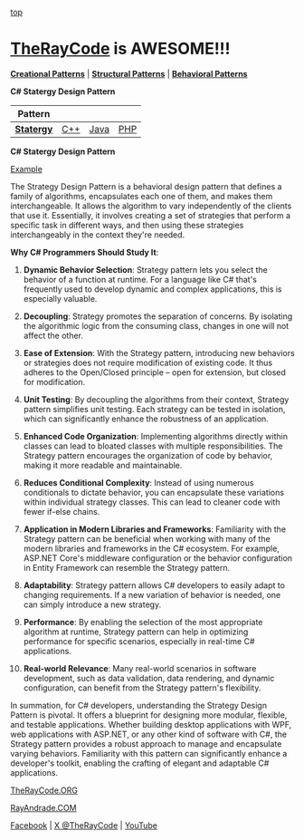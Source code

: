 [top](../README.md)

# [TheRayCode](../../../README.md) is AWESOME!!!

**[Creational Patterns](../../Creational/README.md)** | **[Structural Patterns](../../Structural/README.md)** | **[Behavioral Patterns](../README.md)**

**C# Statergy Design Pattern**

|Pattern|   |   |   |
|---|---|---|---|
| [**Statergy**](README.md) | [C++](../../../CPP/Behavioral/Statergy/README.md) | [Java](../../../Java/Behavioral/Statergy/README.md) | [PHP](../../../PHP/Behavioral/Statergy/README.md) |

**C# Statergy Design Pattern**

[Example](SY1/README.md)

The Strategy Design Pattern is a behavioral design pattern that defines a family of algorithms, encapsulates each one of them, and makes them interchangeable. It allows the algorithm to vary independently of the clients that use it. Essentially, it involves creating a set of strategies that perform a specific task in different ways, and then using these strategies interchangeably in the context they're needed.

**Why C# Programmers Should Study It**:

1. **Dynamic Behavior Selection**: Strategy pattern lets you select the behavior of a function at runtime. For a language like C# that's frequently used to develop dynamic and complex applications, this is especially valuable.

2. **Decoupling**: Strategy promotes the separation of concerns. By isolating the algorithmic logic from the consuming class, changes in one will not affect the other.

3. **Ease of Extension**: With the Strategy pattern, introducing new behaviors or strategies does not require modification of existing code. It thus adheres to the Open/Closed principle – open for extension, but closed for modification.

4. **Unit Testing**: By decoupling the algorithms from their context, Strategy pattern simplifies unit testing. Each strategy can be tested in isolation, which can significantly enhance the robustness of an application.

5. **Enhanced Code Organization**: Implementing algorithms directly within classes can lead to bloated classes with multiple responsibilities. The Strategy pattern encourages the organization of code by behavior, making it more readable and maintainable.

6. **Reduces Conditional Complexity**: Instead of using numerous conditionals to dictate behavior, you can encapsulate these variations within individual strategy classes. This can lead to cleaner code with fewer if-else chains.

7. **Application in Modern Libraries and Frameworks**: Familiarity with the Strategy pattern can be beneficial when working with many of the modern libraries and frameworks in the C# ecosystem. For example, ASP.NET Core's middleware configuration or the behavior configuration in Entity Framework can resemble the Strategy pattern.

8. **Adaptability**: Strategy pattern allows C# developers to easily adapt to changing requirements. If a new variation of behavior is needed, one can simply introduce a new strategy.

9. **Performance**: By enabling the selection of the most appropriate algorithm at runtime, Strategy pattern can help in optimizing performance for specific scenarios, especially in real-time C# applications.

10. **Real-world Relevance**: Many real-world scenarios in software development, such as data validation, data rendering, and dynamic configuration, can benefit from the Strategy pattern's flexibility.

In summation, for C# developers, understanding the Strategy Design Pattern is pivotal. It offers a blueprint for designing more modular, flexible, and testable applications. Whether building desktop applications with WPF, web applications with ASP.NET, or any other kind of software with C#, the Strategy pattern provides a robust approach to manage and encapsulate varying behaviors. Familiarity with this pattern can significantly enhance a developer's toolkit, enabling the crafting of elegant and adaptable C# applications.

[TheRayCode.ORG](https://www.TheRayCode.org)

[RayAndrade.COM](https://www.RayAndrade.com)

[Facebook](https://www.facebook.com/TheRayCode/) | [X @TheRayCode](https://www.x.com/TheRayCode/) | [YouTube](https://www.youtube.com/TheRayCode/)
